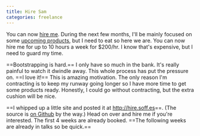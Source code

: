 ```yaml
---
title: Hire Sam
categories: freelance
---
```


You can now [hire me](http://hire.soff.es/). During the next few months, I'll be mainly focused on some [upcoming products](http://nothingmagical.com), but I need to eat so here we are. You can now hire me for up to 10 hours a week for $200/hr. I know that's expensive, but I need to guard my time.

==Bootstrapping is hard.== I only have so much in the bank. It's really painful to watch it dwindle away. This whole process has put the pressure on. ==I love it!== This is amazing motivation. The only reason I'm contracting is to keep my runway going longer so I have more time to get some products ready. Honestly, I could go without contracting, but the extra cushion will be nice.

==I whipped up a little site and posted it at <http://hire.soff.es>==. (The source is [on Github](https://github.com/soffes/hire) by the way.) Head on over and hire me if you're interested. The first 4 weeks are already booked. ==The following weeks are already in talks so be quick.==
